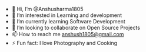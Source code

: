 - 👋 Hi, I’m @Anshusharma1805
- 👀 I’m interested in Learning and development
- 🌱 I’m currently learning Software Development
- 💞️ I’m looking to collaborate on Open Source Projects
- 📫 How to reach me anshush1805@gmail.com
- ⚡ Fun fact: I love Photography and Cooking

<!---
Anshusharma1805/Anshusharma1805 is a ✨ special ✨ repository because its `README.md` (this file) appears on your GitHub profile.
You can click the Preview link to take a look at your changes.
--->
